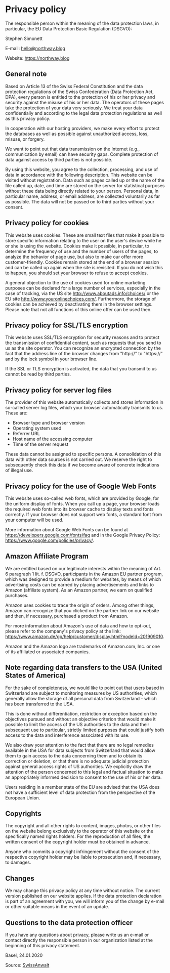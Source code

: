 # Privacy policy

The responsible person within the meaning of the data protection laws, in particular, the EU Data Protection Basic Regulation (DSGVO):

Stephen Simonett

E-mail: hello@northway.blog

Website: https://northway.blog

## General note

Based on Article 13 of the Swiss Federal Constitution and the data protection regulations of the Swiss Confederation (Data Protection Act, DPA), every person is entitled to the protection of his or her privacy and security against the misuse of his or her data. The operators of these pages take the protection of your data very seriously. We treat your data confidentially and according to the legal data protection regulations as well as this privacy policy.

In cooperation with our hosting providers, we make every effort to protect the databases as well as possible against unauthorized access, loss, misuse, or forgery.

We want to point out that data transmission on the Internet (e.g., communication by email) can have security gaps. Complete protection of data against access by third parties is not possible.

By using this website, you agree to the collection, processing, and use of data in accordance with the following description. This website can be visited without registration. Data such as pages called up or the name of the file called up, date, and time are stored on the server for statistical purposes without these data being directly related to your person. Personal data, in particular name, address, or email address, are collected voluntarily as far as possible. The data will not be passed on to third parties without your consent.

## Privacy policy for cookies

This website uses cookies. These are small text files that make it possible to store specific information relating to the user on the user's device while he or she is using the website. Cookies make it possible, in particular, to determine the frequency of use and the number of users of the pages, to analyze the behavior of page use, but also to make our offer more customer-friendly. Cookies remain stored at the end of a browser session and can be called up again when the site is revisited. If you do not wish this to happen, you should set your browser to refuse to accept cookies.

A general objection to the use of cookies used for online marketing purposes can be declared for a large number of services, especially in the case of tracking, via the US site http://www.aboutads.info/choices/ or the EU site http://www.youronlinechoices.com/. Furthermore, the storage of cookies can be achieved by deactivating them in the browser settings. Please note that not all functions of this online offer can be used then.

## Privacy policy for SSL/TLS encryption

This website uses SSL/TLS encryption for security reasons and to protect the transmission of confidential content, such as requests that you send to us as the site operator. You can recognize an encrypted connection by the fact that the address line of the browser changes from "http://" to "https://" and by the lock symbol in your browser line.

If the SSL or TLS encryption is activated, the data that you transmit to us cannot be read by third parties.

## Privacy policy for server log files

The provider of this website automatically collects and stores information in so-called server log files, which your browser automatically transmits to us. These are:

- Browser type and browser version
- Operating system used
- Referrer URL
- Host name of the accessing computer
- Time of the server request

These data cannot be assigned to specific persons. A consolidation of this data with other data sources is not carried out. We reserve the right to subsequently check this data if we become aware of concrete indications of illegal use.

## Privacy policy for the use of Google Web Fonts

This website uses so-called web fonts, which are provided by Google, for the uniform display of fonts. When you call up a page, your browser loads the required web fonts into its browser cache to display texts and fonts correctly. If your browser does not support web fonts, a standard font from your computer will be used.

More information about Google Web Fonts can be found at https://developers.google.com/fonts/faq and in the Google Privacy Policy: https://www.google.com/policies/privacy/.

## Amazon Affiliate Program

We are entitled based on our legitimate interests within the meaning of Art. 6 paragraph 1 lit. f. DSGVO, participants in the Amazon EU partner program, which was designed to provide a medium for websites, by means of which advertising costs can be earned by placing advertisements and links to Amazon (affiliate system). As an Amazon partner, we earn on qualified purchases.

Amazon uses cookies to trace the origin of orders. Among other things, Amazon can recognize that you clicked on the partner link on our website and then, if necessary, purchased a product from Amazon.

For more information about Amazon's use of data and how to opt-out, please refer to the company's privacy policy at the link: https://www.amazon.de/gp/help/customer/display.html?nodeId=201909010.

Amazon and the Amazon logo are trademarks of Amazon.com, Inc. or one of its affiliated or associated companies.

## Note regarding data transfers to the USA (United States of America)

For the sake of completeness, we would like to point out that users based in Switzerland are subject to monitoring measures by US authorities, which generally allow the storage of all personal data from Switzerland - which has been transferred to the USA.

This is done without differentiation, restriction or exception based on the objectives pursued and without an objective criterion that would make it possible to limit the access of the US authorities to the data and their subsequent use to particular, strictly limited purposes that could justify both access to the data and interference associated with its use.

We also draw your attention to the fact that there are no legal remedies available in the USA for data subjects from Switzerland that would allow them to gain access to the data concerning them and to obtain its correction or deletion, or that there is no adequate judicial protection against general access rights of US authorities. We explicitly draw the attention of the person concerned to this legal and factual situation to make an appropriately informed decision to consent to the use of his or her data.

Users residing in a member state of the EU are advised that the USA does not have a sufficient level of data protection from the perspective of the European Union.

## Copyrights

The copyright and all other rights to content, images, photos, or other files on the website belong exclusively to the operator of this website or the specifically named rights holders. For the reproduction of all files, the written consent of the copyright holder must be obtained in advance.

Anyone who commits a copyright infringement without the consent of the respective copyright holder may be liable to prosecution and, if necessary, to damages.

## Changes

We may change this privacy policy at any time without notice. The current version published on our website applies. If the data protection declaration is part of an agreement with you, we will inform you of the change by e-mail or other suitable means in the event of an update.

## Questions to the data protection officer

If you have any questions about privacy, please write us an e-mail or contact directly the responsible person in our organization listed at the beginning of this privacy statement.

Basel, 24.01.2020

Source: [SwissAnwalt](https://www.swissanwalt.ch/)
